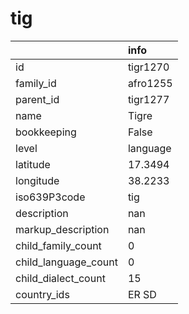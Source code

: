 # tig
|                      | info     |
|:---------------------|:---------|
| id                   | tigr1270 |
| family_id            | afro1255 |
| parent_id            | tigr1277 |
| name                 | Tigre    |
| bookkeeping          | False    |
| level                | language |
| latitude             | 17.3494  |
| longitude            | 38.2233  |
| iso639P3code         | tig      |
| description          | nan      |
| markup_description   | nan      |
| child_family_count   | 0        |
| child_language_count | 0        |
| child_dialect_count  | 15       |
| country_ids          | ER SD    |